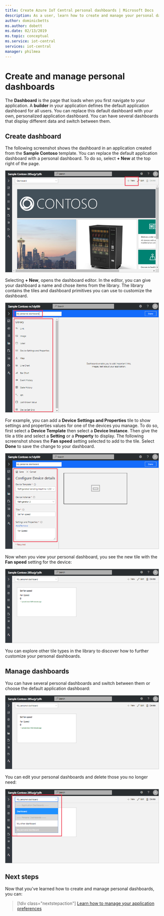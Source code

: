 ```yaml
---
title: Create Azure IoT Central personal dashboards | Microsoft Docs
description: As a user, learn how to create and manage your personal dashboards.
author: dominicbetts
ms.author: dobett
ms.date: 02/13/2019
ms.topic: conceptual
ms.service: iot-central
services: iot-central
manager: philmea
---
```


# Create and manage personal dashboards

The **Dashboard** is the page that loads when you first navigate to your application. A **builder** in your application defines the default application dashboard for all users. You can replace this default dashboard with your own, personalized application dashboard. You can have several dashboards that display different data and switch between them.

## Create dashboard

The following screenshot shows the dashboard in an application created from the **Sample Contoso** template. You can replace the default application dashboard with a personal dashboard. To do so, select **+ New** at the top right of the page.

![Dashboard for applications based on the "Sample Contoso" template](media/howto-personalize-dashboard/defaultdashboard.png)

Selecting **+ New**, opens the dashboard editor. In the editor, you can give your dashboard a name and chose items from the library. The library contains the tiles and dashboard primitives you can use to customize the dashboard.

![Dashboard library](media/howto-personalize-dashboard/dashboardeditor.png)

For example, you can add a **Device Settings and Properties** tile to show settings and properties values for one of the devices you manage. To do so, first select a **Device Template** then select a **Device Instance**. Then give the tile a title and select a **Setting** or a **Property** to display. The following screenshot shows the **Fan speed** setting selected to add to the tile. Select **Done** to save the change to your dashboard.

!["Configure Device Details" form with details for settings and properties](media/howto-personalize-dashboard/dashboardsetting.png)

Now when you view your personal dashboard, you see the new tile with the **Fan speed** setting for the device:

!["Dashboard" tab with displayed settings and properties for the tile](media/howto-personalize-dashboard/personaldashboard.png)

You can explore other tile types in the library to discover how to further customize your personal dashboards.

## Manage dashboards

You can have several personal dashboards and switch between them or choose the default application dashboard:

![Switch dashboard](media/howto-personalize-dashboard/switchdashboards.png)

You can edit your personal dashboards and delete those you no longer need:

![Delete dashboard](media/howto-personalize-dashboard/managedashboards.png)

## Next steps

Now that you've learned how to create and manage personal dashboards, you can:

> [!div class="nextstepaction"]
> [Learn how to manage your application preferences](howto-manage-preferences.md)
